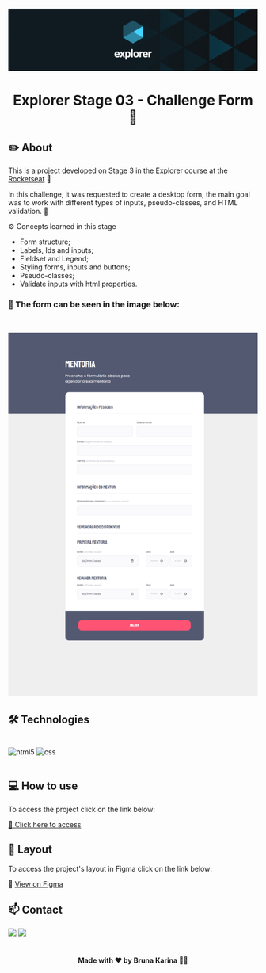 ![preview](./images/explorer.png)

  <h1 align="center"> Explorer Stage 03 - Challenge Form 📝</h1>

## ✏️ About

This is a project developed on Stage 3 in the Explorer course at the [Rocketseat](https://www.rocketseat.com.br/) 🚀

In this challenge, it was requested to create a desktop form, the main goal was to work with different types of inputs, pseudo-classes, and HTML validation. 📆

⚙ Concepts learned in this stage
- Form structure;
- Labels, Ids and inputs;
- Fieldset and Legend;
- Styling forms, inputs and buttons; 
- Pseudo-classes;
- Validate inputs with html properties.

### 📄 The form can be seen in the image below:

<br/>

![preview](./images/preview.png)

## 🛠 Technologies

</br>

<div style="display: inline_block">
  <img align="center" alt="html5" src="https://img.shields.io/badge/HTML5-E34F26?style=for-the-badge&logo=html5&logoColor=white" />
  <img align="center" alt="css" src="https://img.shields.io/badge/CSS3-1572B6?style=for-the-badge&logo=css3&logoColor=white" />
</div><br/>

## 💻 How to use

To access the project click on the link below:

[🔗 Click here to access](https://brunakarina.github.io./mentoria-form/)

## 🎨 Layout

To access the project's layout in Figma click on the link below:

🔗 [View on Figma](https://www.figma.com/file/GRbH1cxHNirpUOTTzkKbdr/Stage-03---Formul%C3%A1rio-intermedi%C3%A1rio-(Copy)?node-id=0%3A1&t=VTZcsG9YOiGE6YpB-0)

## 📫 Contact

<div>
  <a href="https://www.linkedin.com/in/brunakarina/" target="_blank">
    <img src="https://img.shields.io/badge/LinkedIn-0077B5?style=for-the-badge&logo=linkedin&logoColor=white">
  </a>
  <a href="mailto:brubskarina@gmail.com" target="_blank">
    <img src="https://img.shields.io/badge/Gmail-D14836?style=for-the-badge&logo=gmail&logoColor=white">
  </a>
</div>

</br>

<h4 align="center">Made with ❤ by Bruna Karina 👋🏻</h4>
